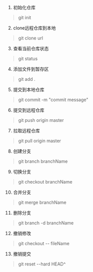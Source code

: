 1. 初始化仓库
> git init

2. clone远程仓库到本地
> git clone url

3. 查看当前仓库状态
> git status

4. 添加文件到暂存区
> git add .

5. 提交到本地仓库
> git commit -m "commit message"

6. 提交到远程仓库
> git push origin master

7. 拉取远程仓库
> git pull origin master

8. 创建分支
> git branch branchName

9. 切换分支
> git checkout branchName

10. 合并分支
> git merge branchName

11. 删除分支
> git branch -d branchName

12. 撤销修改
> git checkout -- fileName

13. 撤销提交
> git reset --hard HEAD^

